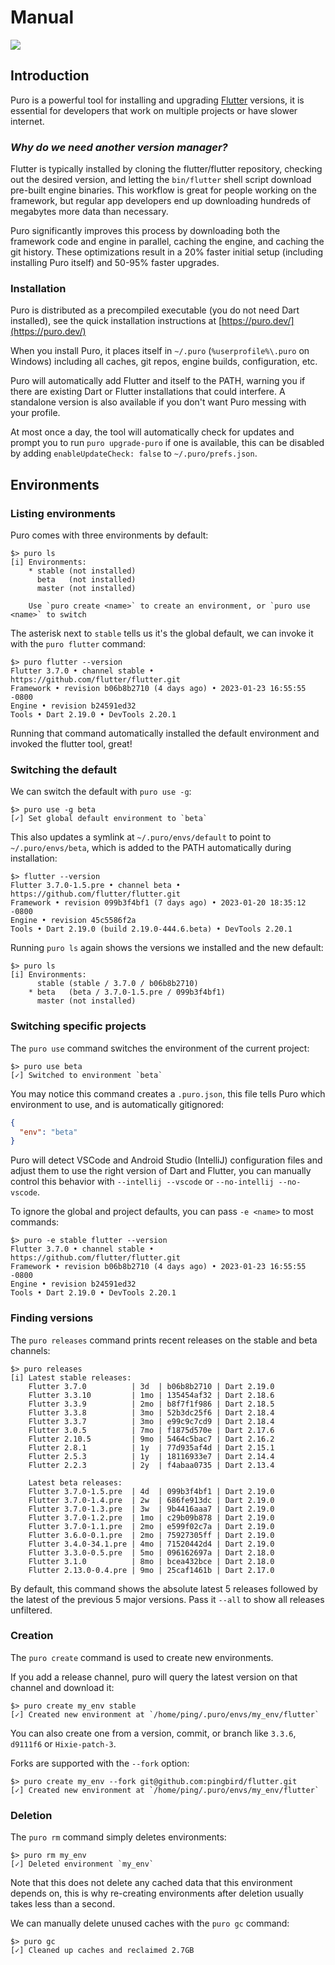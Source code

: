# Manual

![](/assets/puro_icon_small.png)

## Introduction

Puro is a powerful tool for installing and upgrading [Flutter](https://flutter.dev/) versions, it is essential for
developers that work on multiple projects or have slower internet.

### *Why do we need another version manager?*

Flutter is typically installed by cloning the flutter/flutter repository, checking out the desired version, and letting
the `bin/flutter` shell script download pre-built engine binaries. This workflow is great for people working on the
framework, but regular app developers end up downloading hundreds of megabytes more data than necessary.

Puro significantly improves this process by downloading both the framework code and engine in parallel, caching the
engine, and caching the git history. These optimizations result in a 20% faster initial setup (including installing
Puro itself) and 50-95% faster upgrades.

### Installation

Puro is distributed as a precompiled executable (you do not need Dart installed), see the quick installation
instructions at [https://puro.dev/](https://puro.dev/)

When you install Puro, it places itself in `~/.puro` (`%userprofile%\.puro` on Windows) including all caches, git
repos, engine builds, configuration, etc.

Puro will automatically add Flutter and itself to the PATH, warning you if there are existing Dart or Flutter
installations that could interfere. A standalone version is also available if you don't want Puro messing with your
profile.

At most once a day, the tool will automatically check for updates and prompt you to run `puro upgrade-puro` if one is
available, this can be disabled by adding `enableUpdateCheck: false` to `~/.puro/prefs.json`.

## Environments

### Listing environments

Puro comes with three environments by default:

```
$> puro ls
[i] Environments:
    * stable (not installed)
      beta   (not installed)
      master (not installed)

    Use `puro create <name>` to create an environment, or `puro use <name>` to switch
```

The asterisk next to `stable` tells us it's the global default, we can invoke it with the `puro flutter` command:

```
$> puro flutter --version
Flutter 3.7.0 • channel stable • https://github.com/flutter/flutter.git
Framework • revision b06b8b2710 (4 days ago) • 2023-01-23 16:55:55 -0800
Engine • revision b24591ed32
Tools • Dart 2.19.0 • DevTools 2.20.1
```

Running that command automatically installed the default environment and invoked the flutter tool, great!

### Switching the default

We can switch the default with `puro use -g`:

```
$> puro use -g beta
[✓] Set global default environment to `beta`
```

This also updates a symlink at `~/.puro/envs/default` to point to `~/.puro/envs/beta`, which is added to the PATH
automatically during installation:

```
$> flutter --version
Flutter 3.7.0-1.5.pre • channel beta • https://github.com/flutter/flutter.git
Framework • revision 099b3f4bf1 (7 days ago) • 2023-01-20 18:35:12 -0800
Engine • revision 45c5586f2a
Tools • Dart 2.19.0 (build 2.19.0-444.6.beta) • DevTools 2.20.1
```

Running `puro ls` again shows the versions we installed and the new default:

```
$> puro ls               
[i] Environments:
      stable (stable / 3.7.0 / b06b8b2710)
    * beta   (beta / 3.7.0-1.5.pre / 099b3f4bf1)
      master (not installed)
``` 

### Switching specific projects

The `puro use` command switches the environment of the current project:

```
$> puro use beta
[✓] Switched to environment `beta`
```

You may notice this command creates a `.puro.json`, this file tells Puro which environment to use, and is automatically
gitignored:

```json
{
  "env": "beta"
}
```

Puro will detect VSCode and Android Studio (IntelliJ) configuration files and adjust them to use the right version of
Dart and Flutter, you can manually control this behavior with `--intellij --vscode` or `--no-intellij --no-vscode`.

To ignore the global and project defaults, you can pass `-e <name>` to most commands:

```
$> puro -e stable flutter --version
Flutter 3.7.0 • channel stable • https://github.com/flutter/flutter.git
Framework • revision b06b8b2710 (4 days ago) • 2023-01-23 16:55:55 -0800
Engine • revision b24591ed32
Tools • Dart 2.19.0 • DevTools 2.20.1
```

### Finding versions

The `puro releases` command prints recent releases on the stable and beta channels:

```
$> puro releases
[i] Latest stable releases:
    Flutter 3.7.0          | 3d  | b06b8b2710 | Dart 2.19.0
    Flutter 3.3.10         | 1mo | 135454af32 | Dart 2.18.6
    Flutter 3.3.9          | 2mo | b8f7f1f986 | Dart 2.18.5
    Flutter 3.3.8          | 3mo | 52b3dc25f6 | Dart 2.18.4
    Flutter 3.3.7          | 3mo | e99c9c7cd9 | Dart 2.18.4
    Flutter 3.0.5          | 7mo | f1875d570e | Dart 2.17.6
    Flutter 2.10.5         | 9mo | 5464c5bac7 | Dart 2.16.2
    Flutter 2.8.1          | 1y  | 77d935af4d | Dart 2.15.1
    Flutter 2.5.3          | 1y  | 18116933e7 | Dart 2.14.4
    Flutter 2.2.3          | 2y  | f4abaa0735 | Dart 2.13.4

    Latest beta releases:
    Flutter 3.7.0-1.5.pre  | 4d  | 099b3f4bf1 | Dart 2.19.0
    Flutter 3.7.0-1.4.pre  | 2w  | 686fe913dc | Dart 2.19.0
    Flutter 3.7.0-1.3.pre  | 3w  | 9b4416aaa7 | Dart 2.19.0
    Flutter 3.7.0-1.2.pre  | 1mo | c29b09b878 | Dart 2.19.0
    Flutter 3.7.0-1.1.pre  | 2mo | e599f02c7a | Dart 2.19.0
    Flutter 3.6.0-0.1.pre  | 2mo | 75927305ff | Dart 2.19.0
    Flutter 3.4.0-34.1.pre | 4mo | 71520442d4 | Dart 2.19.0
    Flutter 3.3.0-0.5.pre  | 5mo | 096162697a | Dart 2.18.0
    Flutter 3.1.0          | 8mo | bcea432bce | Dart 2.18.0
    Flutter 2.13.0-0.4.pre | 9mo | 25caf1461b | Dart 2.17.0
```

By default, this command shows the absolute latest 5 releases followed by the latest of the previous 5 major versions.
Pass it `--all` to show all releases unfiltered.

### Creation

The `puro create` command is used to create new environments.

If you add a release channel, puro will query the latest version on that channel and download it:

```
$> puro create my_env stable       
[✓] Created new environment at `/home/ping/.puro/envs/my_env/flutter`
```

You can also create one from a version, commit, or branch like `3.3.6`, `d9111f6` or `Hixie-patch-3`.

Forks are supported with the `--fork` option:

```
$> puro create my_env --fork git@github.com:pingbird/flutter.git
[✓] Created new environment at `/home/ping/.puro/envs/my_env/flutter`
```

### Deletion

The `puro rm` command simply deletes environments:

```
$> puro rm my_env                                                 
[✓] Deleted environment `my_env`
```

Note that this does not delete any cached data that this environment depends on, this is why re-creating environments
after deletion usually takes less than a second.

We can manually delete unused caches with the `puro gc` command:

```
$> puro gc                                                        
[✓] Cleaned up caches and reclaimed 2.7GB
```
